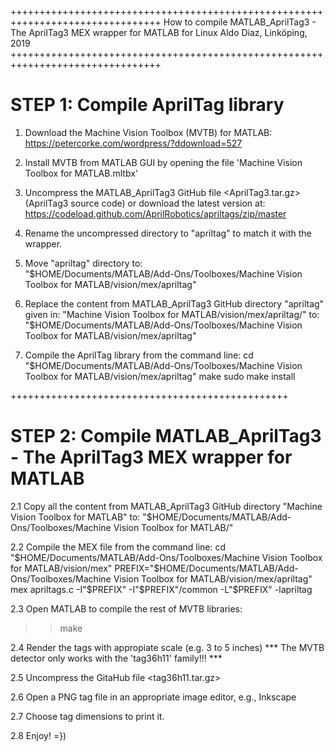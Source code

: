 ++++++++++++++++++++++++++++++++++++++++++++++++++++++++++++++++++++++++++++++++
How to compile MATLAB_AprilTag3 - The AprilTag3 MEX wrapper for MATLAB for Linux
Aldo Diaz, Linköping, 2019
++++++++++++++++++++++++++++++++++++++++++++++++++++++++++++++++++++++++++++++++

# STEP 1: Compile AprilTag library

1. Download the Machine Vision Toolbox (MVTB) for MATLAB: <br />
https://petercorke.com/wordpress/?ddownload=527

1. Install MVTB from MATLAB GUI by opening the file 'Machine Vision Toolbox for MATLAB.mltbx'

1. Uncompress the MATLAB_AprilTag3 GitHub file <AprilTag3.tar.gz> (AprilTag3 source code)
  or download the latest version at:
https://codeload.github.com/AprilRobotics/apriltags/zip/master

1. Rename the uncompressed directory to "apriltag" to match it with the wrapper.

1. Move "apriltag" directory to: <br />
"$HOME/Documents/MATLAB/Add-Ons/Toolboxes/Machine Vision Toolbox for MATLAB/vision/mex/apriltag"

1. Replace the content from MATLAB_AprilTag3 GitHub directory "apriltag" given in:
"Machine Vision Toolbox for MATLAB/vision/mex/apriltag/"
to:
"$HOME/Documents/MATLAB/Add-Ons/Toolboxes/Machine Vision Toolbox for MATLAB/vision/mex/apriltag"

1. Compile the AprilTag library from the command line:
cd "$HOME/Documents/MATLAB/Add-Ons/Toolboxes/Machine Vision Toolbox for MATLAB/vision/mex/apriltag"
make
sudo make install

++++++++++++++++++++++++++++++++++++++++++++++++

# STEP 2: Compile MATLAB_AprilTag3 - The AprilTag3 MEX wrapper for MATLAB

2.1 Copy all the content from MATLAB_AprilTag3 GitHub directory "Machine Vision Toolbox for MATLAB" to:
"$HOME/Documents/MATLAB/Add-Ons/Toolboxes/Machine Vision Toolbox for MATLAB/"

2.2 Compile the MEX file from the command line:
cd "$HOME/Documents/MATLAB/Add-Ons/Toolboxes/Machine Vision Toolbox for MATLAB/vision/mex"
PREFIX="$HOME/Documents/MATLAB/Add-Ons/Toolboxes/Machine Vision Toolbox for MATLAB/vision/mex/apriltag"
mex apriltags.c -I"$PREFIX" -I"$PREFIX"/common -L"$PREFIX" -lapriltag

2.3 Open MATLAB to compile the rest of MVTB libraries:
>> make

2.4 Render the tags with appropiate scale (e.g. 3 to 5 inches)
*** The MVTB detector only works with the 'tag36h11' family!!! ***

2.5 Uncompress the GitaHub file <tag36h11.tar.gz>

2.6 Open a PNG tag file in an appropriate image editor, e.g., Inkscape

2.7 Choose tag dimensions to print it.

2.8 Enjoy! =})
